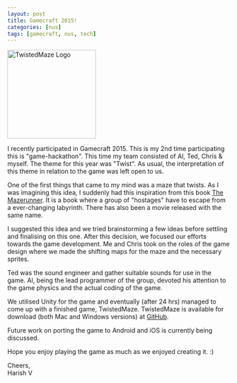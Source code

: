 ```yaml
---
layout: post
title: Gamecraft 2015!
categories: [nus]
tags: [gamecraft, nus, tech]
---
```


<img src="http://i.imgur.com/KnFi8cM.png " alt="TwistedMaze Logo" style="width: 200px;"/>

I recently participated in Gamecraft 2015. This is my 2nd time participating this is "game-hackathon". This time my team consisted of Al, Ted, Chris & myself. The theme for this year was "Twist". As usual, the interpretation of this theme in relation to the game was left open to us.

One of the first things that came to my mind was a maze that twists. As I was imagining this idea, I suddenly had this inspiration from this book [The Mazerunner](https://en.wikipedia.org/wiki/The_Maze_Runner). It is a book where a group of "hostages" have to escape from a ever-changing labyrinth. There has also been a movie released with the same name.

I suggested this idea and we tried brainstorming a few ideas before settling and finalising on this one. After this decision, we focused our efforts towards the game development. Me and Chris took on the roles of the game design where we made the shifting maps for the maze and the necessary sprites.

Ted was the sound engineer and gather suitable sounds for use in the game. Al, being the lead programmer of the group, devoted his attention to the game physics and the actual coding of the game. 

We utilised Unity for the game and eventually (after 24 hrs) managed to come up with a finished game, TwistedMaze. TwistedMaze is available for download (both Mac and Windows versions) at [GitHub](https://github.com/harishv7/TwistedMaze/releases).

Future work on porting the game to Android and iOS is currently being discussed.

Hope you enjoy playing the game as much as we enjoyed creating it. :)

Cheers, <br>
Harish V